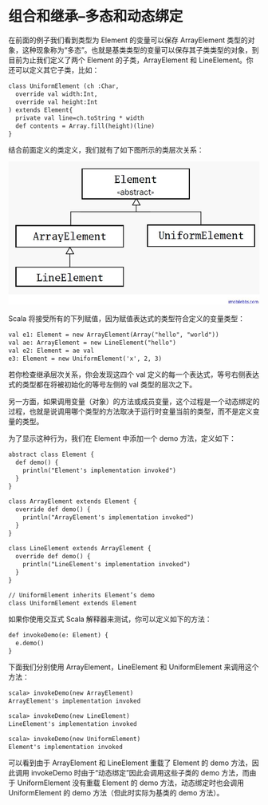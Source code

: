 # 组合和继承–多态和动态绑定 #

在前面的例子我们看到类型为 Element 的变量可以保存 ArrayElement 类型的对象，这种现象称为“多态”。也就是基类类型的变量可以保存其子类类型的对象，到目前为止我们定义了两个 Element 的子类，ArrayElement 和 LineElement。你还可以定义其它子类，比如：

```
class UniformElement (ch :Char,
  override val width:Int,
  override val height:Int
) extends Element{
  private val line=ch.toString * width
  def contents = Array.fill(height)(line)
}
```

结合前面定义的类定义，我们就有了如下图所示的类层次关系：

![](images\13.png)

Scala 将接受所有的下列赋值，因为赋值表达式的类型符合定义的变量类型：

```
val e1: Element = new ArrayElement(Array("hello", "world")) 
val ae: ArrayElement = new LineElement("hello") 
val e2: Element = ae val 
e3: Element = new UniformElement('x', 2, 3)
```

若你检查继承层次关系，你会发现这四个 val 定义的每一个表达式，等号右侧表达式的类型都在将被初始化的等号左侧的 val 类型的层次之下。

另一方面，如果调用变量（对象）的方法或成员变量，这个过程是一个动态绑定的过程，也就是说调用哪个类型的方法取决于运行时变量当前的类型，而不是定义变量的类型。

为了显示这种行为，我们在 Element 中添加一个 demo 方法，定义如下：

```
abstract class Element { 
  def demo() { 
    println("Element's implementation invoked") 
  } 
} 
```

```
class ArrayElement extends Element { 
  override def demo() { 
    println("ArrayElement's implementation invoked") 
  } 
} 
```

```
class LineElement extends ArrayElement { 
  override def demo() { 
    println("LineElement's implementation invoked")
  }
} 
```

```
// UniformElement inherits Element’s demo 
class UniformElement extends Element
```

如果你使用交互式 Scala 解释器来测试，你可以定义如下的方法：

```
def invokeDemo(e: Element) { 
  e.demo() 
}
```

下面我们分别使用 ArrayElement，LineElement 和 UniformElement 来调用这个方法：

```
scala> invokeDemo(new ArrayElement)
ArrayElement's implementation invoked
```

```
scala> invokeDemo(new LineElement)
LineElement's implementation invoked
```

```
scala> invokeDemo(new UniformElement)
Element's implementation invoked
```

可以看到由于 ArrayElement 和 LineElement 重载了 Element 的 demo 方法，因此调用 invokeDemo 时由于“动态绑定”因此会调用这些子类的 demo 方法，而由于 UniformElement 没有重载 Element 的 demo 方法，动态绑定时也会调用 UniformElement 的 demo 方法（但此时实际为基类的 demo 方法）。
